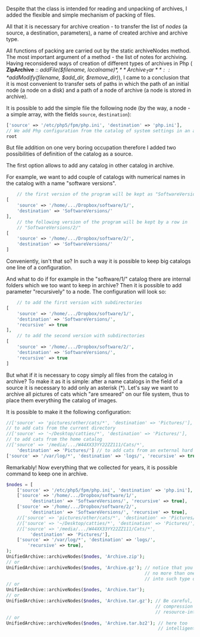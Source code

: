 Despite that the class is intended for reading and unpacking of archives, I
added the flexible and simple mechanism of packing of files.

All that it is necessary for archive creation - to transfer the list of *nodes*
(a source, a destination, parameters), a name of created archive and archive
type.

All functions of packing are carried out by the static archiveNodes method. The
most important argument of a method - the list of notes for archiving. Having
reconsidered ways of creation of different types of archives in Php (
**ZipArchive** :: *addFile($filename, $localname)*,
**Archive_Tar** :: *addModify($filename, $add_dir, $remove_dir)*), I came to a
conclusion that it is most convenient to transfer sets of paths in which the
path of an initial node (a node on a disk) and a path of a node of archive (a
node is stored in archive).

It is possible to add the simple file the following node (by the way, a node - a
simple array, with the fields `source`, `destination`):
```php
['source' => '/etc/php5/fpm/php.ini', 'destination' => 'php.ini'],
// We add Php configuration from the catalog of system settings in an archive
root
```
But file addition on one very boring occupation therefore I added two
possibilities of definition of the catalog as a source.

The first option allows to add any catalog in other catalog in archive.

For example, we want to add couple of catalogs with numerical names in the
catalog with a name "software versions".
```php
    // the first version of the program will be kept as "SoftwareVersions/1/"
[
    'source' => '/home/.../Dropbox/software/1/',
    'destination' => 'SoftwareVersions/'
],
    // the following version of the program will be kept by a row in
    // "SoftwareVersions/2/"
[
    'source' => '/home/.../Dropbox/software/2/',
    'destination' => 'SoftwareVersions/'
]
```

Conveniently, isn't that so? In such a way it is possible to keep big catalogs
one line of a configuration.

And what to do if for example in the "software/1/" catalog there are internal
folders which we too want to keep in archive? Then it is possible to add
parameter "recursively" to a node. The configuration will look so:
```php
    // to add the first version with subdirectories
[
    'source' => '/home/.../Dropbox/software/1/',
    'destination' => 'SoftwareVersions/',
    'recursive' => true
],
    // to add the second version with subdirectories
[
    'source' => '/home/.../Dropbox/software/2/',
    'destination' => 'SoftwareVersions/',
    'recursive' => true
]
```

But what if it is necessary to copy simply all files from the catalog in
archive?  To make it as it is simple: after a name catalogs in the field of a
source it is necessary to add only an asterisk (*).  Let's say we want to
archive all pictures of cats which "are smeared" on our file system, thus to
place them everything the catalog of images.

It is possible to make it the following configuration:
```php
//['source' => 'pictures/other/cats/*', 'destination' => 'Pictures/'],
// to add cats from the current directory
//['source' => '~/Desktop/catties/*', 'destination' => 'Pictures/'],
// to add cats from the home catalog
//['source' => '/media/.../W44XX33YY22ZZ111/Cats/*',
    'destination' => 'Pictures/'] // to add cats from an external hard disk
['source' => '/var/log/*', 'destination' => 'logs/', 'recursive' => true]
```

Remarkably! Now everything that we collected for years, it is possible command
to keep one in archive.
```php
$nodes = [
	['source' => '/etc/php5/fpm/php.ini', 'destination' => 'php.ini'],
	['source' => '/home/.../Dropbox/software/1/',
         'destination' => 'SoftwareVersions/', 'recursive' => true],
	['source' => '/home/.../Dropbox/software/2/',
         'destination' => 'SoftwareVersions/', 'recursive' => true],
	//['source' => 'pictures/other/cats/*', 'destination' => 'Pictures/'],
	//['source' => '~/Desktop/catties/*', 'destination' => 'Pictures/'],
	//['source' => '/media/.../W44XX33YY22ZZ111/Cats/*',
         'destination' => 'Pictures/'],
	['source' => '/var/log/*', 'destination' => 'logs/',
        'recursive' => true],
);
UnifiedArchive::archiveNodes($nodes, 'Archive.zip');
// or
UnifiedArchive::archiveNodes($nodes, 'Archive.gz'); // notice that you can pack
                                                    // no more than one file
                                                    // into such type of archive
// or
UnifiedArchive::archiveNodes($nodes, 'Archive.tar');
// or
UnifiedArchive::archiveNodes($nodes, 'Archive.tar.gz'); // Be careful,
                                                        // compression is very
                                                        // resource-intensive
// or
UnifiedArchive::archiveNodes($nodes, 'Archive.tar.bz2'); // here too
                                                         // intelligently
```
